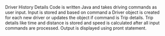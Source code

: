 
Driver History Details
Code is written Java and takes driving commands as user input.
Input is stored and based on command a Driver object is created for each new driver or updates the object if command is Trip details.
Trip details like time and distance is stored and speed is calculated after all input commands are processed.
Output is displayed using pront statement.
